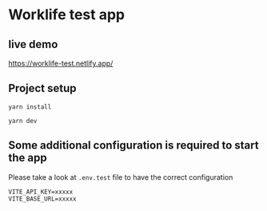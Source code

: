 # Worklife test app
## live demo
https://worklife-test.netlify.app/
## Project setup
```
yarn install
```
```
yarn dev
```
## Some additional configuration is required to start the app

Please take a look at `.env.test` file to have the correct configuration
```
VITE_API_KEY=xxxxx
VITE_BASE_URL=xxxxx
```